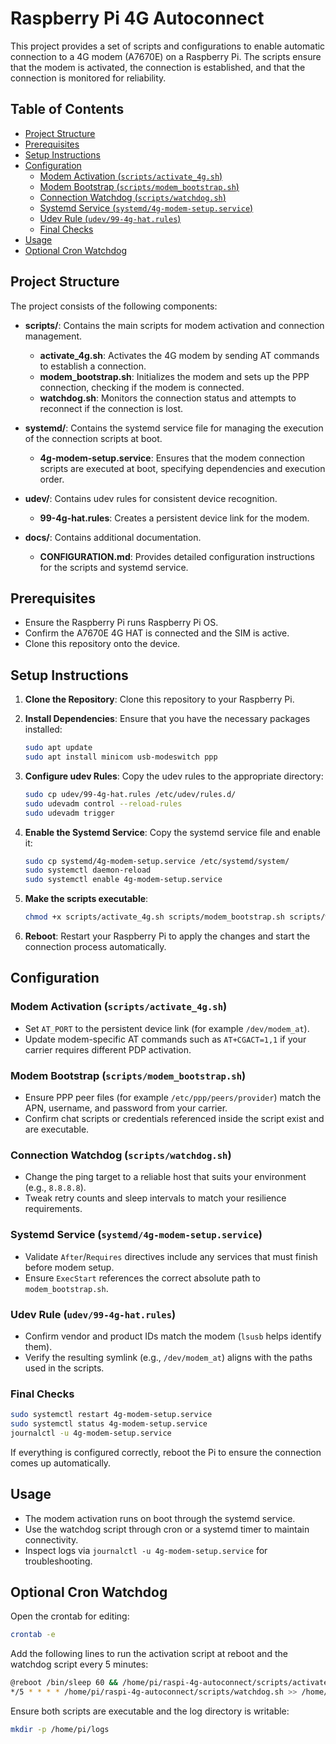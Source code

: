 # Raspberry Pi 4G Autoconnect

This project provides a set of scripts and configurations to enable automatic connection to a 4G modem (A7670E) on a Raspberry Pi. The scripts ensure that the modem is activated, the connection is established, and that the connection is monitored for reliability.

## Table of Contents

- [Project Structure](#project-structure)
- [Prerequisites](#prerequisites)
- [Setup Instructions](#setup-instructions)
- [Configuration](#configuration)
  - [Modem Activation (`scripts/activate_4g.sh`)](#modem-activation-scriptsactivate_4gsh)
  - [Modem Bootstrap (`scripts/modem_bootstrap.sh`)](#modem-bootstrap-scriptsmodem_bootstrapsh)
  - [Connection Watchdog (`scripts/watchdog.sh`)](#connection-watchdog-scriptswatchdogsh)
  - [Systemd Service (`systemd/4g-modem-setup.service`)](#systemd-service-systemd4g-modem-setupservice)
  - [Udev Rule (`udev/99-4g-hat.rules`)](#udev-rule-udev99-4g-hatrules)
  - [Final Checks](#final-checks)
- [Usage](#usage)
- [Optional Cron Watchdog](#optional-cron-watchdog)

## Project Structure

The project consists of the following components:

- **scripts/**: Contains the main scripts for modem activation and connection management.

  - **activate_4g.sh**: Activates the 4G modem by sending AT commands to establish a connection.
  - **modem_bootstrap.sh**: Initializes the modem and sets up the PPP connection, checking if the modem is connected.
  - **watchdog.sh**: Monitors the connection status and attempts to reconnect if the connection is lost.

- **systemd/**: Contains the systemd service file for managing the execution of the connection scripts at boot.

  - **4g-modem-setup.service**: Ensures that the modem connection scripts are executed at boot, specifying dependencies and execution order.

- **udev/**: Contains udev rules for consistent device recognition.

  - **99-4g-hat.rules**: Creates a persistent device link for the modem.

- **docs/**: Contains additional documentation.
  - **CONFIGURATION.md**: Provides detailed configuration instructions for the scripts and systemd service.

## Prerequisites

- Ensure the Raspberry Pi runs Raspberry Pi OS.
- Confirm the A7670E 4G HAT is connected and the SIM is active.
- Clone this repository onto the device.

## Setup Instructions

1. **Clone the Repository**: Clone this repository to your Raspberry Pi.

2. **Install Dependencies**: Ensure that you have the necessary packages installed:

   ```bash
   sudo apt update
   sudo apt install minicom usb-modeswitch ppp
   ```

3. **Configure udev Rules**: Copy the udev rules to the appropriate directory:

   ```bash
   sudo cp udev/99-4g-hat.rules /etc/udev/rules.d/
   sudo udevadm control --reload-rules
   sudo udevadm trigger
   ```

4. **Enable the Systemd Service**: Copy the systemd service file and enable it:

   ```bash
   sudo cp systemd/4g-modem-setup.service /etc/systemd/system/
   sudo systemctl daemon-reload
   sudo systemctl enable 4g-modem-setup.service
   ```

5. **Make the scripts executable**:

   ```bash
   chmod +x scripts/activate_4g.sh scripts/modem_bootstrap.sh scripts/watchdog.sh
   ```

6. **Reboot**: Restart your Raspberry Pi to apply the changes and start the connection process automatically.

## Configuration

### Modem Activation (`scripts/activate_4g.sh`)

- Set `AT_PORT` to the persistent device link (for example `/dev/modem_at`).
- Update modem-specific AT commands such as `AT+CGACT=1,1` if your carrier requires different PDP activation.

### Modem Bootstrap (`scripts/modem_bootstrap.sh`)

- Ensure PPP peer files (for example `/etc/ppp/peers/provider`) match the APN, username, and password from your carrier.
- Confirm chat scripts or credentials referenced inside the script exist and are executable.

### Connection Watchdog (`scripts/watchdog.sh`)

- Change the ping target to a reliable host that suits your environment (e.g., `8.8.8.8`).
- Tweak retry counts and sleep intervals to match your resilience requirements.

### Systemd Service (`systemd/4g-modem-setup.service`)

- Validate `After`/`Requires` directives include any services that must finish before modem setup.
- Ensure `ExecStart` references the correct absolute path to `modem_bootstrap.sh`.

### Udev Rule (`udev/99-4g-hat.rules`)

- Confirm vendor and product IDs match the modem (`lsusb` helps identify them).
- Verify the resulting symlink (e.g., `/dev/modem_at`) aligns with the paths used in the scripts.

### Final Checks

```bash
sudo systemctl restart 4g-modem-setup.service
sudo systemctl status 4g-modem-setup.service
journalctl -u 4g-modem-setup.service
```

If everything is configured correctly, reboot the Pi to ensure the connection comes up automatically.

## Usage

- The modem activation runs on boot through the systemd service.
- Use the watchdog script through cron or a systemd timer to maintain connectivity.
- Inspect logs via `journalctl -u 4g-modem-setup.service` for troubleshooting.

## Optional Cron Watchdog

Open the crontab for editing:

```bash
crontab -e
```

Add the following lines to run the activation script at reboot and the watchdog script every 5 minutes:

```bash
@reboot /bin/sleep 60 && /home/pi/raspi-4g-autoconnect/scripts/activate_4g.sh >> /home/pi/logs/4g-activate.log 2>&1
*/5 * * * * /home/pi/raspi-4g-autoconnect/scripts/watchdog.sh >> /home/pi/logs/4g-watchdog.log 2>&1
```

Ensure both scripts are executable and the log directory is writable:

```bash
mkdir -p /home/pi/logs
```
